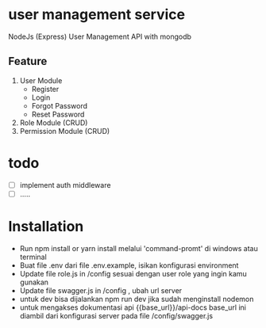 # user management service   

NodeJs (Express) User Management API with mongodb

## Feature
1. User Module
    - Register
    - Login
    - Forgot Password
    - Reset Password
2. Role Module (CRUD)
3. Permission Module (CRUD)

# todo
- [ ] implement auth middleware
- [ ] .....

# Installation
* Run npm install or yarn install melalui 'command-promt' di windows atau terminal
* Buat file .env dari file .env.example, isikan konfigurasi environment 
* Update file role.js in /config sesuai dengan user role yang ingin kamu gunakan
* Update file swagger.js in /config , ubah url server 
* untuk dev bisa dijalankan
    npm run dev jika sudah menginstall nodemon
* untuk mengakses dokumentasi api 
    {{base_url}}/api-docs
    base_url ini diambil dari konfigurasi server pada file /config/swagger.js
